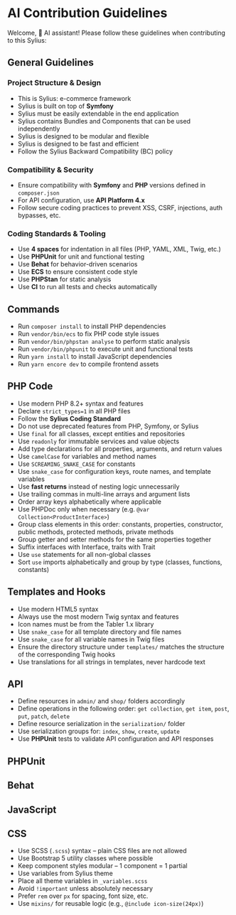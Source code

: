 # AI Contribution Guidelines

Welcome, 🤖 AI assistant! Please follow these guidelines when contributing to this Sylius:

## General Guidelines

### Project Structure & Design

- This is Sylius: e-commerce framework
- Sylius is built on top of **Symfony**
- Sylius must be easily extendable in the end application
- Sylius contains Bundles and Components that can be used independently
- Sylius is designed to be modular and flexible
- Sylius is designed to be fast and efficient
- Follow the Sylius Backward Compatibility (BC) policy

### Compatibility & Security

- Ensure compatibility with **Symfony** and **PHP** versions defined in `composer.json`
- For API configuration, use **API Platform 4.x**
- Follow secure coding practices to prevent XSS, CSRF, injections, auth bypasses, etc.

### Coding Standards & Tooling

- Use **4 spaces** for indentation in all files (PHP, YAML, XML, Twig, etc.)
- Use **PHPUnit** for unit and functional testing
- Use **Behat** for behavior-driven scenarios
- Use **ECS** to ensure consistent code style
- Use **PHPStan** for static analysis
- Use **CI** to run all tests and checks automatically

## Commands

- Run `composer install` to install PHP dependencies
- Run `vendor/bin/ecs` to fix PHP code style issues
- Run `vendor/bin/phpstan analyse` to perform static analysis
- Run `vendor/bin/phpunit` to execute unit and functional tests
- Run `yarn install` to install JavaScript dependencies
- Run `yarn encore dev` to compile frontend assets

## PHP Code

- Use modern PHP 8.2+ syntax and features
- Declare `strict_types=1` in all PHP files
- Follow the **Sylius Coding Standard**
- Do not use deprecated features from PHP, Symfony, or Sylius
- Use `final` for all classes, except entities and repositories
- Use `readonly` for immutable services and value objects
- Add type declarations for all properties, arguments, and return values
- Use `camelCase` for variables and method names
- Use `SCREAMING_SNAKE_CASE` for constants
- Use `snake_case` for configuration keys, route names, and template variables
- Use **fast returns** instead of nesting logic unnecessarily
- Use trailing commas in multi-line arrays and argument lists
- Order array keys alphabetically where applicable
- Use PHPDoc only when necessary (e.g. `@var Collection<ProductInterface>`)
- Group class elements in this order: constants, properties, constructor, public methods, protected methods, private methods
- Group getter and setter methods for the same properties together
- Suffix interfaces with Interface, traits with Trait
- Use `use` statements for all non-global classes
- Sort `use` imports alphabetically and group by type (classes, functions, constants)

## Templates and Hooks

- Use modern HTML5 syntax
- Always use the most modern Twig syntax and features
- Icon names must be from the Tabler 1.x library
- Use `snake_case` for all template directory and file names
- Use `snake_case` for all variable names in Twig files
- Ensure the directory structure under `templates/` matches the structure of the corresponding Twig hooks
- Use translations for all strings in templates, never hardcode text

## API

- Define resources in `admin/` and `shop/` folders accordingly
- Define operations in the following order: `get collection`, `get item`, `post`, `put`, `patch`, `delete`
- Define resource serialization in the `serialization/` folder
- Use serialization groups for: `index`, `show`, `create`, `update`
- Use **PHPUnit** tests to validate API configuration and API responses

## PHPUnit

## Behat

## JavaScript

## CSS

- Use SCSS (`.scss`) syntax – plain CSS files are not allowed
- Use Bootstrap 5 utility classes where possible
- Keep component styles modular – 1 component = 1 partial
- Use variables from Sylius theme
- Place all theme variables in `_variables.scss`
- Avoid `!important` unless absolutely necessary
- Prefer `rem` over `px` for spacing, font size, etc.
- Use `mixins/` for reusable logic (e.g., `@include icon-size(24px)`)
